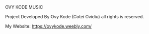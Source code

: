 OVY KODE MUSIC

Project Developed By Ovy Kode (Cotei Ovidiu) all rights is reserved.

My Website: https://ovykode.weebly.com/
